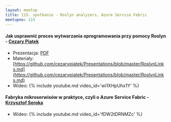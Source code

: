 ```yaml
---
layout: meetup
title: 115. spotkanie - Roslyn analyzers, Azure Service Fabric
meetupno: 115
---
```


#### Jak usprawnić proces wytwarzania oprogramowania przy pomocy Roslyn - [Cezary Piątek](https://cezarypiatek.github.io)
* Prezentacja: [PDF](/assets/How_to_improve_software_development_proces_with_roslyn.pdf)
* Materiały: [https://github.com/cezarypiatek/Presentations/blob/master/RoslynLinks.md](https://github.com/cezarypiatek/Presentations/blob/master/RoslynLinks.md)
* Wideo: {% include youtube.md video_id='wi1XHpUhx1Y' %}

#### Fabryka mikroserwisów w praktyce, czyli o Azure Service Fabric - [Krzysztof Seroka](http://chrisseroka.wordpress.com)
* Wideo: {% include youtube.md video_id='fDW2tDRNMZc' %}
